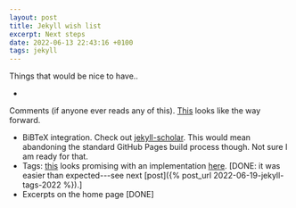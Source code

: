 ```yaml
---
layout: post
title: Jekyll wish list
excerpt: Next steps
date: 2022-06-13 22:43:16 +0100
tags: jekyll
---
```


Things that would be nice to have..

- 
Comments (if anyone ever reads any of this).
      [This](https://mademistakes.com/mastering-jekyll/static-comments/)
      looks like the way forward.
-  BiBTeX integration.  Check out
      [jekyll-scholar](https://github.com/inukshuk/jekyll-scholar).
      This would mean abandoning the standard GitHub Pages
      build process though.  Not sure I am ready for that.
-   Tags:
    [this](https://longqian.me/2017/02/09/github-jekyll-tag/)
    looks promising with an implementation
    [here](https://github.com/sergodeeva/sergodeeva.github.io).
    [DONE: it was easier than expected---see next [post]({%
    post_url 2022-06-19-jekyll-tags-2022 %}).]
-   Excerpts on the home page [DONE]



